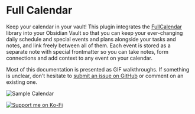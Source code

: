 # Full Calendar

Keep your calendar in your vault! This plugin integrates the [FullCalendar](https://github.com/fullcalendar/fullcalendar) library into your Obsidian Vault so that you can keep your ever-changing daily schedule and special events and plans alongside your tasks and notes, and link freely between all of them. Each event is stored as a separate note with special frontmatter so you can take notes, form connections and add context to any event on your calendar.

Most of this documentation is presented as GIF walkthroughs. If something is unclear, don't hesitate to [submit an issue on GitHub](https://github.com/obsidian-community/obsidian-full-calendar/issues) or comment on an existing one.

<!-- comment -->

![Sample Calendar](assets/sample-calendar.png)

[![Support me on Ko-Fi](https://ko-fi.com/img/githubbutton_sm.svg)](https://ko-fi.com/M4M1GQ84A)
